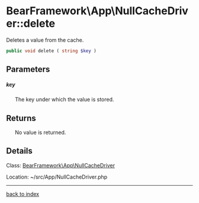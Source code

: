 # BearFramework\App\NullCacheDriver::delete

Deletes a value from the cache.

```php
public void delete ( string $key )
```

## Parameters

##### key

&nbsp;&nbsp;&nbsp;&nbsp;&nbsp;&nbsp;The key under which the value is stored.

## Returns

&nbsp;&nbsp;&nbsp;&nbsp;&nbsp;&nbsp;No value is returned.

## Details

Class: [BearFramework\App\NullCacheDriver](bearframework.app.nullcachedriver.class.md)

Location: ~/src/App/NullCacheDriver.php

---

[back to index](index.md)

